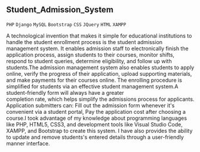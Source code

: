 ## Student_Admission_System
`PHP` `Django` `MySQL` `Bootstrap` `CSS` `JQuery` `HTML` `XAMPP` 

 
A technological invention that makes it simple for educational institutions to handle the student enrollment
process is the student admission management system. It enables admission staff to electronically finish the 
application process, assign students to their courses, monitor shifts, respond to student queries, determine eligibility, 
and follow up with students.The admission management system also enables students to apply online, verify the progress
of their application, upload supporting materials, and make payments for their courses online. The enrolling procedure is simplified for students via an effective student management system.A student-friendly form will always have a greater   
completion rate, which helps simplify the admissions process for applicants. Application submitters can: Fill out the admission 
form whenever it's convenient via a student portal, Pay the application cost after choosing a course.I took advantage of my 
knowledge about programming languages like PHP, HTML5, CSS3, and development tools like Visual Studio Code, XAMPP, and Bootstrap 
to create this system. I have also provides the ability to update and remove students's entered details through a user-friendly manner interface.
 
 
